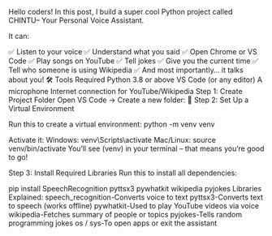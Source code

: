 Hello coders!
In this post, I build a super cool Python project called CHINTU– Your Personal Voice Assistant.

It can:

✅ Listen to your voice
✅ Understand what you said
✅ Open Chrome or VS Code
✅ Play songs on YouTube
✅ Tell jokes
✅ Give you the current time
✅ Tell who someone is using Wikipedia
✅ And most importantly… it talks about you!
🛠️ Tools Required
Python 3.8 or above
VS Code (or any editor)
A microphone
Internet connection for YouTube/Wikipedia
Step 1: Create Project Folder
Open VS Code → Create a new folder:
🧪 Step 2: Set Up a Virtual Environment

Run this to create a virtual environment:
python -m venv venv

Activate it:
Windows:
venv\Scripts\activate
Mac/Linux:
source venv/bin/activate
You’ll see (venv) in your terminal – that means you’re good to go!

Step 3: Install Required Libraries
Run this to install all dependencies:

pip install SpeechRecognition pyttsx3 pywhatkit wikipedia pyjokes
Libraries Explained:
speech_recognition-Converts voice to text
pyttsx3-Converts text to speech (works offline)
pywhatkit-Used to play YouTube videos via voice
wikipedia-Fetches summary of people or topics
pyjokes-Tells random programming jokes
os / sys-To open apps or exit the assistant
